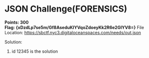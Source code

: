 # JSON Challenge(FORENSICS)

__Points: 300__ </br>
__Flag: {xDzdLp7se5m/Gf8AseduKIYVqoZdoeyKk2R6e2GIYV8=}__
File Location: https://sbctf.nyc3.digitaloceanspaces.com/needs/out.json

Solution:
1. id 12345 is the solution